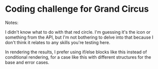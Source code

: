 # Coding challenge for Grand Circus

Notes:

I didn't know what to do with that red circle. I'm guessing it's the icon or something from the API, but I'm not bothering to delve into that because I don't think it relates to any skills you're testing here.

In rendering the results, I prefer using if/else blocks like this instead of conditional rendering, for a case like this with different structures for the base and error cases.
